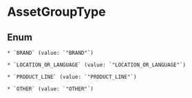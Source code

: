 
# AssetGroupType

## Enum


    * `BRAND` (value: `"BRAND"`)

    * `LOCATION_OR_LANGUAGE` (value: `"LOCATION_OR_LANGUAGE"`)

    * `PRODUCT_LINE` (value: `"PRODUCT_LINE"`)

    * `OTHER` (value: `"OTHER"`)



